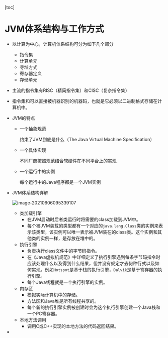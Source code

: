 [toc]

# JVM体系结构与工作方式

- 以计算为中心，计算机体系结构可分为如下几个部分

  - 指令集
  - 计算单元
  - 寻址方式
  - 寄存器定义
  - 存储单元

- 主流的指令集有RISC（精简指令集）和CISC（复杂指令集）

- 指令集和可以直接被机器识别的机器码，也就是它必须以二进制格式存储在计算机中。

- JVM的特点

  - 一个抽象规范

    约束了JVM到底是什么（The Java Virtual Machine Specification）

  - 一个具体实现

    不同厂商按照规范结合软硬件在不同平台上的实现

  - 一个运行中的实例

    每个运行中的Java程序都是一个JVM实例

- JVM体系结构详解

  ![image-20210606095339107](https://raw.githubusercontent.com/KingdeGuo/myPictureBed/main/img_upload202106/06/095341-719752.png)

  - 类加载引擎
    - 在JVM启动时后者类运行时将需要的class加载到JVM中。
    - 每个被JVM装载的类型都有一个对应的`java.lang.Class`类的实例来表示该类型，该实例可以唯一表示被JVM装在的class类。这个实例和其他类的实例一样，是存放在堆中的。
  - 执行引擎
    - 负责执行class文件中的字节码指令。
    - 在《Java虚拟机规范》中详细定义了执行引擎遇到每条字节码指令时应该处理什么以及得到什么结果，但并没有规定才去何种行式以及如何实现。例如`Hotspot`是基于栈的执行引擎，`Dalvik`是基于寄存器的执行引擎。
    - 每个Java线程就是一个执行引擎的实例。
  - 内存区
    - 模拟实际计算机中的存储。
    - 方法区和Java堆是所有线程共享的。
    - 每个新的执行引擎实例被创建时会为这个执行引擎创建一个Java栈和一个PC寄存器。
  - 本地方法调用
    - 调用C或C++实现的本地方法的代码返回结果。

- 